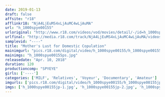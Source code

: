 ```yaml
---
date: 2019-01-13
draft: false
affsite: "r18"
afflinkr18: "NjA4LjEuMS4xLjAuMC4wLjAuMA"
url: "h_1000spye00155"
urloriginal: "http://www.r18.com/videos/vod/movies/detail/-/id=h_1000spye00155"
urlfinal: "http://media.r18.com/track/NjA4LjEuMS4xLjAuMC4wLjAuMA/videos/vod/movies/detail/-/id=h_1000spye00155"
samplevid: "----"
title: "Mother's Lust for Domestic Copulation"
mainimgurl: "pics.r18.com/digital/video/h_1000spye00155/h_1000spye00155ps.jpg"
mainimgs: "h_1000spye00155ps.jpg"
releasedate: "Apr. 10, 2018"
duration: 120
productioncomp: "SPYEYE"
girls: ['----']
categories: ['MILF', 'Relatives', 'Voyeur', 'Documentary', 'Amateur']
imgurls: ['pics.r18.com/digital/video/h_1000spye00155/h_1000spye00155jp-1.jpg', 'pics.r18.com/digital/video/h_1000spye00155/h_1000spye00155jp-2.jpg', 'pics.r18.com/digital/video/h_1000spye00155/h_1000spye00155jp-3.jpg', 'pics.r18.com/digital/video/h_1000spye00155/h_1000spye00155jp-4.jpg', 'pics.r18.com/digital/video/h_1000spye00155/h_1000spye00155jp-5.jpg', 'pics.r18.com/digital/video/h_1000spye00155/h_1000spye00155jp-6.jpg', 'pics.r18.com/digital/video/h_1000spye00155/h_1000spye00155jp-7.jpg', 'pics.r18.com/digital/video/h_1000spye00155/h_1000spye00155jp-8.jpg', 'pics.r18.com/digital/video/h_1000spye00155/h_1000spye00155jp-9.jpg', 'pics.r18.com/digital/video/h_1000spye00155/h_1000spye00155jp-10.jpg', 'pics.r18.com/digital/video/h_1000spye00155/h_1000spye00155jp-11.jpg', 'pics.r18.com/digital/video/h_1000spye00155/h_1000spye00155jp-12.jpg', 'pics.r18.com/digital/video/h_1000spye00155/h_1000spye00155jp-13.jpg', 'pics.r18.com/digital/video/h_1000spye00155/h_1000spye00155jp-14.jpg', 'pics.r18.com/digital/video/h_1000spye00155/h_1000spye00155jp-15.jpg', 'pics.r18.com/digital/video/h_1000spye00155/h_1000spye00155jp-16.jpg', 'pics.r18.com/digital/video/h_1000spye00155/h_1000spye00155jp-17.jpg', 'pics.r18.com/digital/video/h_1000spye00155/h_1000spye00155jp-18.jpg', 'pics.r18.com/digital/video/h_1000spye00155/h_1000spye00155jp-19.jpg', 'pics.r18.com/digital/video/h_1000spye00155/h_1000spye00155jp-20.jpg']
imgs: ['h_1000spye00155jp-1.jpg', 'h_1000spye00155jp-2.jpg', 'h_1000spye00155jp-3.jpg', 'h_1000spye00155jp-4.jpg', 'h_1000spye00155jp-5.jpg', 'h_1000spye00155jp-6.jpg', 'h_1000spye00155jp-7.jpg', 'h_1000spye00155jp-8.jpg', 'h_1000spye00155jp-9.jpg', 'h_1000spye00155jp-10.jpg', 'h_1000spye00155jp-11.jpg', 'h_1000spye00155jp-12.jpg', 'h_1000spye00155jp-13.jpg', 'h_1000spye00155jp-14.jpg', 'h_1000spye00155jp-15.jpg', 'h_1000spye00155jp-16.jpg', 'h_1000spye00155jp-17.jpg', 'h_1000spye00155jp-18.jpg', 'h_1000spye00155jp-19.jpg', 'h_1000spye00155jp-20.jpg']
---
```

